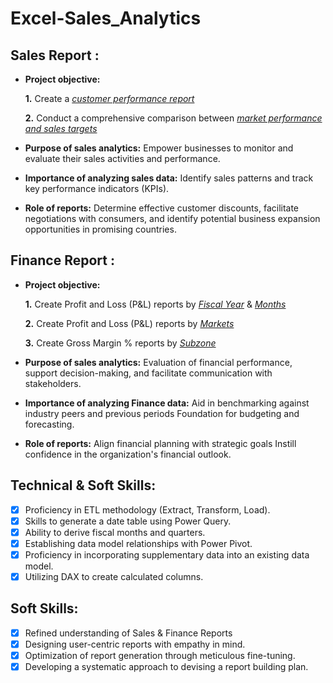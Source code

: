 # Excel-Sales_Analytics

## Sales Report :


- **Project objective:** 

    **1.** Create a _[customer performance report](https://github.com/Pushpalatharg/Excel-Sales_Analytics/blob/main/Customer%20Netsales%20Performance.pdf)_ 

    **2.** Conduct a comprehensive comparison between _[market performance and sales targets](https://github.com/Pushpalatharg/Excel-Sales_Analytics/blob/main/Market%20Performance%20vs%20Target.pdf
)_

- **Purpose of sales analytics:** Empower businesses to monitor and evaluate their sales activities and performance.

- **Importance of analyzing sales data:** Identify sales patterns and track key performance indicators (KPIs).

- **Role of reports:** Determine effective customer discounts, facilitate negotiations with consumers, and identify potential business expansion opportunities in promising countries.


## Finance Report :

- **Project objective:** 

    **1.** Create Profit and Loss (P&L) reports by _[Fiscal Year](https://github.com/Pushpalatharg/Excel-Sales_Analytics/blob/main/P%26L%20Statement%20by%20Fiscal%20Year.pdf)_ & _[Months](https://github.com/Pushpalatharg/Excel-Sales_Analytics/blob/main/P%26L%20Statement%20by%20Months.pdf)_ 

   **2.** Create Profit and Loss (P&L) reports by _[Markets](https://github.com/Pushpalatharg/Excel-Sales_Analytics/blob/main/P%20%26%20L%20by%20Markets.pdf)_

   **3.** Create Gross Margin % reports by _[Subzone](https://github.com/Pushpalatharg/Excel-Sales_Analytics/blob/main/GM%20by%20Subzone.pdf)_

- **Purpose of sales analytics:** Evaluation of financial performance, support decision-making, and facilitate communication with stakeholders.

- **Importance of analyzing Finance data:** Aid in benchmarking against industry peers and previous periods Foundation for budgeting and forecasting.

- **Role of reports:** Align financial planning with strategic goals Instill confidence in the organization's financial outlook.


## Technical & Soft Skills:
- [x]	Proficiency in ETL methodology (Extract, Transform, Load).
- [x]	Skills to generate a date table using Power Query.
- [x]	Ability to derive fiscal months and quarters.
- [x]	Establishing data model relationships with Power Pivot.
- [x]	Proficiency in incorporating supplementary data into an existing data model.
- [x]	Utilizing DAX to create calculated columns.

## Soft Skills:
- [x]	Refined understanding of Sales & Finance Reports
- [x]	Designing user-centric reports with empathy in mind.
- [x]	Optimization of report generation through meticulous fine-tuning.
- [x]	Developing a systematic approach to devising a report building plan.
